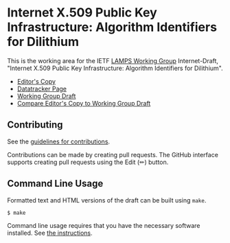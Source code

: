 # Internet X.509 Public Key Infrastructure: Algorithm Identifiers for Dilithium

This is the working area for the IETF [LAMPS Working Group](https://datatracker.ietf.org/wg/lamps/documents/) Internet-Draft, "Internet X.509 Public Key Infrastructure: Algorithm Identifiers for Dilithium".

* [Editor's Copy](https://jakemas.github.io/dilithium-certificates/#go.draft-ietf-lamps-dilithium-certificates.html)
* [Datatracker Page](https://datatracker.ietf.org/doc/draft-ietf-lamps-dilithium-certificates)
* [Working Group Draft](https://datatracker.ietf.org/doc/html/draft-ietf-lamps-dilithium-certificates)
* [Compare Editor's Copy to Working Group Draft](https://jakemas.github.io/dilithium-certificates/#go.draft-ietf-lamps-dilithium-certificates.diff)


## Contributing

See the
[guidelines for contributions](https://github.com/jakemas/dilithium-certificates/blob/main/CONTRIBUTING.md).

Contributions can be made by creating pull requests.
The GitHub interface supports creating pull requests using the Edit (✏) button.


## Command Line Usage

Formatted text and HTML versions of the draft can be built using `make`.

```sh
$ make
```

Command line usage requires that you have the necessary software installed.  See
[the instructions](https://github.com/martinthomson/i-d-template/blob/main/doc/SETUP.md).

